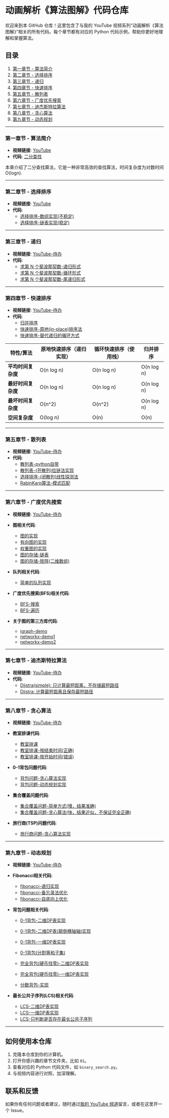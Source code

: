# 动画解析《算法图解》代码仓库

欢迎来到本 GitHub 仓库！这里包含了与我的 YouTube 视频系列“动画解析《算法图解》”相关的所有代码。每个章节都有对应的 Python 代码示例，帮助你更好地理解和掌握算法。

## 目录

1. [第一章节 - 算法简介](#第一章节---二分查找)
2. [第二章节 - 选择排序](#第二章节---选择排序)
3. [第三章节 - 递归](#第三章节---递归)
4. [第四章节 - 快速排序](#第四章节---快速排序)
5. [第五章节 - 散列表](#第五章节---散列表)
6. [第六章节 - 广度优先搜索](#第六章节---广度优先搜索)
7. [第七章节 - 迪杰斯特拉算法](#第七章节---迪杰斯特拉算法)
8. [第八章节 - 贪心算法](#第八章节---贪心算法)
9. [第九章节 - 动态规划](#第九章节---动态规划)

---

### 第一章节 - 算法简介

- **视频链接**: [YouTube](https://www.youtube.com/watch?v=cSRP53XTAUg&t=35s)
- **代码**: [二分查找](01/binary_search.py)

本章介绍了二分查找算法，它是一种非常高效的查找算法，时间复杂度为对数时间 O(logn).

---

### 第二章节 - 选择排序

- **视频链接**: [YouTube](https://www.youtube.com/watch?v=kADv-ueOre0)
- **代码**:
  - [选择排序-数组实现(不稳定)](02/selection_sort_arr.py)
  - [选择排序-链表实现(稳定)](02/selection_sort_linked_list.py)

---

### 第三章节 - 递归

- **视频链接**: [YouTube-待办](https://www.youtube.com/channel/UCEQYL59kx9bYBnZm5pdIhEg)
- **代码**:
  - [求第 N 个斐波那契数-递归形式](03/fibonacci.py)
  - [求第 N 个斐波那契数-循环形式](03/fibonacci_loop.py)
  - [求第 N 个斐波那契数-尾递归形式](03/fibonacci_tail.py)

---

### 第四章节 - 快速排序

- **视频链接**: [YouTube-待办](https://www.youtube.com/channel/UCEQYL59kx9bYBnZm5pdIhEg)
- **代码**:
  - [归并排序](04/merge_sort.py)
  - [快速排序-原地(in-place)排序法](04/quick_sort.py)
  - [快速排序-替代递归的循环方式](04/quick_sort_loop.py)

| 特性/算法          | 原地快速排序（递归实现） | 循环快速排序（使用栈） | 归并排序   |
| ------------------ | ------------------------ | ---------------------- | ---------- |
| **平均时间复杂度** | O(n log n)               | O(n log n)             | O(n log n) |
| **最好时间复杂度** | O(n log n)               | O(n log n)             | O(n log n) |
| **最坏时间复杂度** | O(n^2)                   | O(n^2)                 | O(n log n) |
| **空间复杂度**     | O(log n)                 | O(n)                   | O(n)       |

---

### 第五章节 - 散列表

- **视频链接**: [YouTube-待办](https://www.youtube.com/channel/UCEQYL59kx9bYBnZm5pdIhEg)
- **代码**:
  - [散列表-python自带](05/demo.py)
  - [散列表-(开散列)拉链法实现](05/ChaingHashTable.py)
  - [选择排序-(闭散列)线性探测法](05/LinearProbeHashTable.py)
  - [RabinKarp算法-模式匹配](05/RabinKarp.py)

---

### 第六章节 - 广度优先搜索

- **视频链接**: [YouTube-待办](https://www.youtube.com/channel/UCEQYL59kx9bYBnZm5pdIhEg)

- **图相关代码**:
  - [图的实现](06/graph/graph.py)
  - [有向图的实现](06/graph/DirectedGraph.py)
  - [权重图的实现](06/graph/WeightedGraph.py)
  - [图的存储-链表](06/graphStore/graph_list.py)
  - [图的存储-矩阵(二维数组)](06/graphStore/graph_matrix.py)

- **队列相关代码**:
  - [简单的队列实现](06/bfs/simpleQueue.py)

- **广度优先搜索(BFS)相关代码**:
  - [BFS-搜索](06/bfs/bfs-search.py)
  - [BFS-遍历](06/bfs/bfs-traverse.py)

- **关于图的第三方库代码**:
  - [igraph-demo](06/graphLibOfPython/igraph_demo1.py)
  - [networkx-demo1](06/graphLibOfPython/networkx_demo1.py)
  - [networkx-demo2](06/graphLibOfPython/networkx_demo2.py)
---

### 第七章节 - 迪杰斯特拉算法

- **视频链接**: [YouTube-待办](https://www.youtube.com/channel/UCEQYL59kx9bYBnZm5pdIhEg)
- **代码**:
  - [Dijstra(simple): 只计算最短距离，不存储最短路径](07/dijkstra.py)
  - [Dijstra: 计算最短距离且保存最短路径](07/dijkstra2.py)

---

### 第八章节 - 贪心算法

- **视频链接**: [YouTube-待办](https://www.youtube.com/channel/UCEQYL59kx9bYBnZm5pdIhEg)

- **教室排课代码**:
  - [教室排课](08/classroom_scheduling.py)
  - [教室排课-按结束时间(正确)](08/sort_by_end_time.py)
  - [教室排课-按开始时间(错误)](08/sort_by_start_time.py)

- **0-1背包问题代码**:
  - [背包问题-贪心算法实现](08/knapsack_greedy.py)
  - [背包问题-动态规划实现](08/knapsack_dp.py)

- **集合覆盖问题代码**:
  - [集合覆盖问题-简单方式(慢，结果准确)](08/simple_way_solve_set_covering_problem.py)
  - [集合覆盖问题-贪心算法(快，结果近似，不保证完全正确)](08/greedy_algorithm_solve_set_covering_problem.py)

- **旅行商(TSP)问题代码**:
  - [旅行商问题-贪心算法实现](08/travle.py)

---

### 第九章节 - 动态规划

- **视频链接**: [YouTube-待办](https://www.youtube.com/channel/UCEQYL59kx9bYBnZm5pdIhEg)
- **Fibonacci相关代码**:
  - [fibonacci-递归实现](09/fibonacci.py)
  - [fibonacci-备忘录法优化](09/fibonacci_memo.py)
  - [fibonacci-自底向上优化](09/fibonacci_bottom_up.py)

- **背包问题相关代码**:
  - [0-1背包-二维DP表实现](09/knapsack.py)
  - [0-1背包-二维DP表(颠倒横轴轴)实现](09/knapsack_transposed.py)
  - [0-1背包-一维DP表实现](09/knapsack_1D.py)
  - [0-1背包(分割等和子集)](09/canPartition.py)

  - [完全背包(硬币找零)-二维DP表实现](09/coinChange_2D.py)
  - [完全背包(硬币找零)-一维DP表实现](09/coinChange.py)

  - [分数背包-实现](09/fractional_knapsack.py)

- **最长公共子序列(LCS)相关代码**:
  - [LCS-二维DP表实现](09/longestCommonSubsequence_with_path.py)
  - [LCS-一维DP表实现](09/longestCommonSubsequence_with_path_1D.py)
  - [LCS-只判断是否存在最长公共子序列](09/longestCommonSubsequence_without_path_1D.py)

---

## 如何使用本仓库

1. 克隆本仓库到你的计算机。
2. 打开你感兴趣的章节文件夹，比如 `01`。
3. 查看对应的 Python 代码文件，如 `binary_search.py`。
4. 与视频内容进行对照，加深理解。

## 联系和反馈

如果你有任何问题或者建议，随时通过[我的 YouTube 频道](https://www.youtube.com/channel/UCEQYL59kx9bYBnZm5pdIhEg)留言，或者在这里开一个 Issue。
